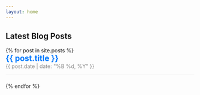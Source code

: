 ```yaml
---
layout: home
---
```



<!-- Blog Posts -->
<h2>Latest Blog Posts</h2>
<ul style="list-style-type: none; padding: 0;">
  {% for post in site.posts %}
    <li style="margin-bottom: 1.5em; border-bottom: 1px solid #eee; padding-bottom: 1em;">
      <a href="{{ post.url | relative_url }}" style="font-size: 1.5em; color: #007bff; text-decoration: none; font-weight: bold;">
        {{ post.title }}
      </a>
      <br />
      <span style="color: #888;">{{ post.date | date: "%B %d, %Y" }}</span>
    </li>
  {% endfor %}
</ul>

